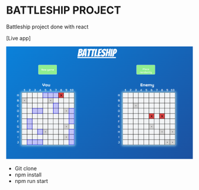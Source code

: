 # BATTLESHIP PROJECT

Battleship project done with react

[Live app]

![Screenshot](battleship.png)

- Git clone
- npm install
- npm run start
